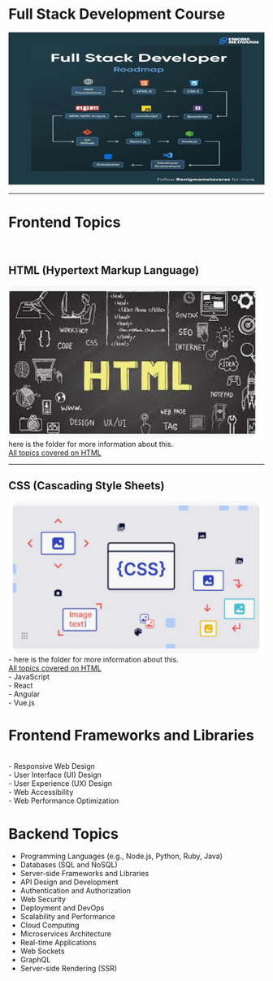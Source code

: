 # Full Stack Development Course <br />
<img src="./fullstack.jpg" alt="FULL STACK" width="100%" height="300px"> <br />
<hr />

# Frontend Topics 

<br />
<h2> HTML (Hypertext Markup Language) </h2>
<img src="./html/html.png" alt="HTML" width="100%" height="300"> <br />
 here is the folder for more information about this.<br />
 <a href="./html/">All topics covered on HTML</a><br />
<hr />
<h2>CSS (Cascading Style Sheets) </h2>
<img src="./css/css.png" alt="HTML" width="100%" height="300"><br />
- 
     here is the folder for more information about this.<br />
 <a href="./css/">All topics covered on HTML</a> 
 <br />
- JavaScript<br />
- React<br />
- Angular<br />
- Vue.js<br />
<h1>Frontend Frameworks and Libraries </h1>
<br />
- Responsive Web Design<br />
- User Interface (UI) Design<br />
- User Experience (UX) Design<br />
- Web Accessibility<br />
- Web Performance Optimization<br />

# Backend Topics

- Programming Languages (e.g., Node.js, Python, Ruby, Java)
- Databases (SQL and NoSQL)
- Server-side Frameworks and Libraries
- API Design and Development
- Authentication and Authorization
- Web Security
- Deployment and DevOps
- Scalability and Performance
- Cloud Computing
- Microservices Architecture
- Real-time Applications
- Web Sockets
- GraphQL
- Server-side Rendering (SSR)
